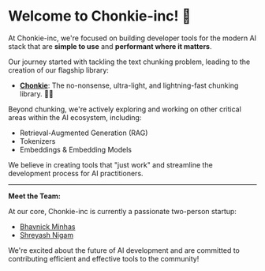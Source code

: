 # Welcome to Chonkie-inc! 👋

At Chonkie-inc, we're focused on building developer tools for the modern AI stack that are **simple to use** and **performant where it matters**.

Our journey started with tackling the text chunking problem, leading to the creation of our flagship library:

*   **[Chonkie](https://github.com/chonkie-inc/chonkie)**: The no-nonsense, ultra-light, and lightning-fast chunking library. 🦛✨

Beyond chunking, we're actively exploring and working on other critical areas within the AI ecosystem, including:

*   Retrieval-Augmented Generation (RAG)
*   Tokenizers
*   Embeddings & Embedding Models

We believe in creating tools that "just work" and streamline the development process for AI practitioners.

---

**Meet the Team:**

At our core, Chonkie-inc is currently a passionate two-person startup:

*   [Bhavnick Minhas](https://github.com/chonknick)
*   [Shreyash Nigam](https://github.com/shreyash-nigam)

We're excited about the future of AI development and are committed to contributing efficient and effective tools to the community!
